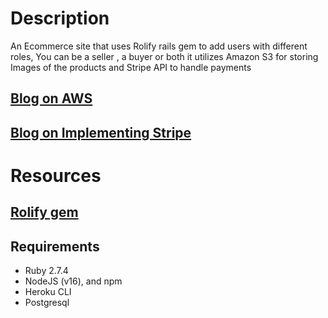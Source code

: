 # Description

An Ecommerce site that uses Rolify rails gem to add users with different roles, You can be a seller , a buyer or both
it utilizes Amazon S3 for storing Images of the products and Stripe API to handle payments

## [Blog on AWS](https://medium.com/p/bf7e2c3d7e3e)

## [Blog on Implementing Stripe]()

# Resources

## [Rolify gem](https://github.com/RolifyCommunity/rolify)

## Requirements

- Ruby 2.7.4
- NodeJS (v16), and npm
- Heroku CLI
- Postgresql
